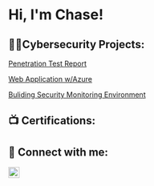 <h1>Hi, I'm Chase! <br/>

<h2>👨‍💻Cybersecurity Projects:</h2>

[Penetration Test Report](https://github.com/ChaseHancock/Penetration-Test-Report)

[Web Application w/Azure](https://github.com/ChaseHancock/Web-Application-Azure) 

[Buliding Security Monitoring Environment](https://github.com/ChaseHancock/Building-Sec-Monitoring-Environment)



<h2>📺 Certifications:</h2>


<h2> 🤳 Connect with me:</h2>

[<img align="left" alt="ChaseHancock | LinkedIn" width="22px" src="https://cdn.jsdelivr.net/npm/simple-icons@v3/icons/linkedin.svg" />][linkedin]

[linkedin]: https://www.linkedin.com/in/chase-hancock-38634426a/

<!--
